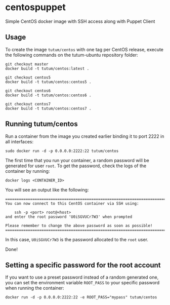 centospuppet
============

Simple CentOS docker image with SSH access along with Puppet Client


Usage
-----

To create the image `tutum/centos` with one tag per CentOS release, execute the following commands on the tutum-ubuntu repository folder:

	git checkout master
	docker build -t tutum/centos:latest .

	git checkout centos5
	docker build -t tutum/centos:centos5 .

	git checkout centos6
	docker build -t tutum/centos:centos6 .

	git checkout centos7
	docker build -t tutum/centos:centos7 .


Running tutum/centos
--------------------

Run a container from the image you created earlier binding it to port 2222 in all interfaces:

	sudo docker run -d -p 0.0.0.0:2222:22 tutum/centos

The first time that you run your container, a random password will be generated
for user `root`. To get the password, check the logs of the container by running:

	docker logs <CONTAINER_ID>

You will see an output like the following:

	========================================================================
	You can now connect to this CentOS container via SSH using:

	    ssh -p <port> root@<host>
	and enter the root password 'U0iSGVUCr7W3' when prompted

	Please remember to change the above password as soon as possible!
	========================================================================

In this case, `U0iSGVUCr7W3` is the password allocated to the `root` user.

Done!


Setting a specific password for the root account
------------------------------------------------

If you want to use a preset password instead of a random generated one, you can
set the environment variable `ROOT_PASS` to your specific password when running the container:

	docker run -d -p 0.0.0.0:2222:22 -e ROOT_PASS="mypass" tutum/centos

